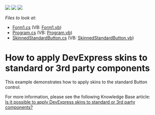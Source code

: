 <!-- default badges list -->
![](https://img.shields.io/endpoint?url=https://codecentral.devexpress.com/api/v1/VersionRange/128619044/13.1.4%2B)
[![](https://img.shields.io/badge/Open_in_DevExpress_Support_Center-FF7200?style=flat-square&logo=DevExpress&logoColor=white)](https://supportcenter.devexpress.com/ticket/details/E3015)
[![](https://img.shields.io/badge/📖_How_to_use_DevExpress_Examples-e9f6fc?style=flat-square)](https://docs.devexpress.com/GeneralInformation/403183)
<!-- default badges end -->
<!-- default file list -->
*Files to look at*:

* [Form1.cs](./CS/WindowsApplication1/Form1.cs) (VB: [Form1.vb](./VB/WindowsApplication1/Form1.vb))
* [Program.cs](./CS/WindowsApplication1/Program.cs) (VB: [Program.vb](./VB/WindowsApplication1/Program.vb))
* [SkinnedStandardButton.cs](./CS/WindowsApplication1/SkinnedStandardButton.cs) (VB: [SkinnedStandardButton.vb](./VB/WindowsApplication1/SkinnedStandardButton.vb))
<!-- default file list end -->
# How to apply DevExpress skins to standard or 3rd party components


<p>This example demonstrates how to apply skins to the standard Button control.</p><p>For more information, please see the following Knowledge Base article:<br />
<a href="https://www.devexpress.com/Support/Center/p/K18488">Is it possible to apply DevExpress skins to standard or 3rd party components?</a></p>

<br/>


